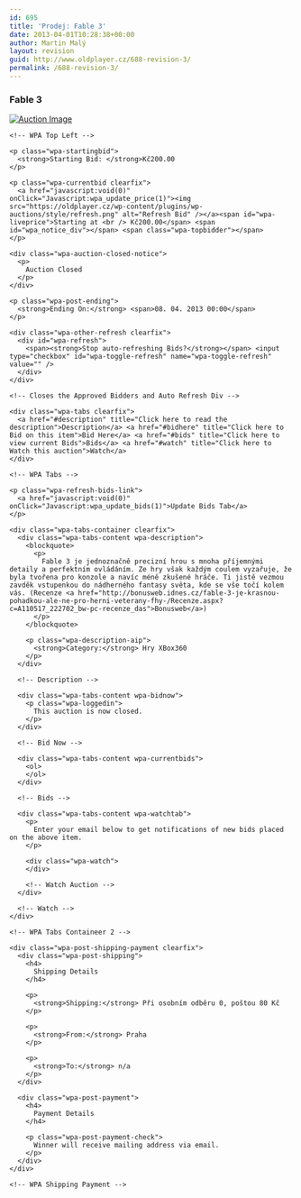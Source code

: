 ```yaml
---
id: 695
title: 'Prodej: Fable 3'
date: 2013-04-01T10:28:38+00:00
author: Martin Malý
layout: revision
guid: http://www.oldplayer.cz/688-revision-3/
permalink: /688-revision-3/
---
```

<div class="wpa-post wpa-auction-sold clearfix">
  <div class="wpa-title clearfix">
    <h3>
      Fable 3
    </h3>
  </div>
  
  <!-- Title -->
  
  <div class="wpa-post-container">
    <div class="wpa-post-images clearfix">
      <a href="http://oldplayer.cz/wp-content/uploads/2013/04/fable3.jpg"  class="thickbox"  title="Fable 3"> <img src="http://oldplayer.cz/wp-content/uploads/2013/04/fable3-150x150.jpg" alt="Auction Image" /></a>
    </div>
    
    <!-- WPA Top Left -->
    
    <p class="wpa-startingbid">
      <strong>Starting Bid: </strong>Kč200.00
    </p>
    
    <p class="wpa-currentbid clearfix">
      <a href="javascript:void(0)" onClick="Javascript:wpa_update_price(1)"><img src="https://oldplayer.cz/wp-content/plugins/wp-auctions/style/refresh.png" alt="Refresh Bid" /></a><span id="wpa-liveprice">Starting at <br /> Kč200.00</span> <span id="wpa_notice_div"></span> <span class="wpa-topbidder"></span>
    </p>
    
    <div class="wpa-auction-closed-notice">
      <p>
        Auction Closed
      </p>
    </div>
    
    <p class="wpa-post-ending">
      <strong>Ending On:</strong> <span>08. 04. 2013 00:00</span>
    </p>
    
    <div class="wpa-other-refresh clearfix">
      <div id="wpa-refresh">
        <span><strong>Stop auto-refreshing Bids?</strong></span> <input type="checkbox" id="wpa-toggle-refresh" name="wpa-toggle-refresh" value="" />
      </div>
    </div>
    
    <!-- Closes the Approved Bidders and Auto Refresh Div -->
    
    <div class="wpa-tabs clearfix">
      <a href="#description" title="Click here to read the description">Description</a> <a href="#bidhere" title="Click here to Bid on this item">Bid Here</a> <a href="#bids" title="Click here to view current Bids">Bids</a> <a href="#watch" title="Click here to Watch this auction">Watch</a>
    </div>
    
    <!-- WPA Tabs -->
    
    <p class="wpa-refresh-bids-link">
      <a href="javascript:void(0)" onClick="Javascript:wpa_update_bids(1)">Update Bids Tab</a>
    </p>
    
    <div class="wpa-tabs-container clearfix">
      <div class="wpa-tabs-content wpa-description">
        <blockquote>
          <p>
            Fable 3 je jednoznačně precizní hrou s mnoha příjemnými detaily a perfektním ovládáním. Ze hry však každým coulem vyzařuje, že byla tvořena pro konzole a navíc méně zkušené hráče. Ti jistě vezmou zavděk vstupenkou do nádherného fantasy světa, kde se vše točí kolem vás. (Recenze <a href="http://bonusweb.idnes.cz/fable-3-je-krasnou-pohadkou-ale-ne-pro-herni-veterany-fhy-/Recenze.aspx?c=A110517_222702_bw-pc-recenze_das">Bonusweb</a>)
          </p>
        </blockquote>
        
        <p class="wpa-description-aip">
          <strong>Category:</strong> Hry XBox360
        </p>
      </div>
      
      <!-- Description -->
      
      <div class="wpa-tabs-content wpa-bidnow">
        <p class="wpa-loggedin">
          This auction is now closed.
        </p>
      </div>
      
      <!-- Bid Now -->
      
      <div class="wpa-tabs-content wpa-currentbids">
        <ol>
        </ol>
      </div>
      
      <!-- Bids -->
      
      <div class="wpa-tabs-content wpa-watchtab">
        <p>
          Enter your email below to get notifications of new bids placed on the above item.
        </p>
        
        <div class="wpa-watch">
        </div>
        
        <!-- Watch Auction -->
      </div>
      
      <!-- Watch -->
    </div>
    
    <!-- WPA Tabs Containeer 2 -->
    
    <div class="wpa-post-shipping-payment clearfix">
      <div class="wpa-post-shipping">
        <h4>
          Shipping Details
        </h4>
        
        <p>
          <strong>Shipping:</strong> Při osobním odběru 0, poštou 80 Kč
        </p>
        
        <p>
          <strong>From:</strong> Praha
        </p>
        
        <p>
          <strong>To:</strong> n/a
        </p>
      </div>
      
      <div class="wpa-post-payment">
        <h4>
          Payment Details
        </h4>
        
        <p class="wpa-post-payment-check">
          Winner will receive mailing address via email.
        </p>
      </div>
    </div>
    
    <!-- WPA Shipping Payment -->
  </div>
  
  <!-- WPA Post Container -->
</div>

<!-- WP Auctions Post -->

<div id="google_plus_one">
  <g:plusone></g:plusone>
</div>

<div id="fb_send_like">
</div>